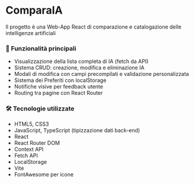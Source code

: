 # ComparaIA

Il progetto è una Web-App React di comparazione e catalogazione delle intelligenze artificiali


### 🚀 Funzionalità principali

- Visualizzazione della lista completa di IA (fetch da API)
- Sistema CRUD: creazione, modifica e eliminazione IA
- Modali di modifica con campi precompilati e validazione personalizzata
- Sistema dei Preferiti con localStorage
- Notifiche visive per feedback utente
- Routing tra pagine con React Router


### 🛠️ Tecnologie utilizzate

- HTML5, CSS3
- JavaScript, TypeScript (tipizzazione dati back-end)
- React
- React Router DOM
- Context API
- Fetch API
- LocalStorage
- Vite
- FontAwesome per icone

